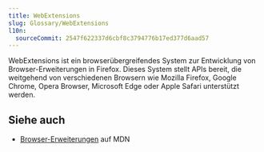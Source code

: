 ```yaml
---
title: WebExtensions
slug: Glossary/WebExtensions
l10n:
  sourceCommit: 2547f622337d6cbf8c3794776b17ed377d6aad57
---
```


WebExtensions ist ein browserübergreifendes System zur Entwicklung von Browser-Erweiterungen in Firefox. Dieses System stellt APIs bereit, die weitgehend von verschiedenen Browsern wie Mozilla Firefox, Google Chrome, Opera Browser, Microsoft Edge oder Apple Safari unterstützt werden.

## Siehe auch

- [Browser-Erweiterungen](/de/docs/Mozilla/Add-ons/WebExtensions) auf MDN
